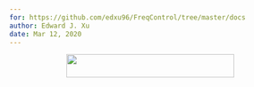 ```yaml
---
for: https://github.com/edxu96/FreqControl/tree/master/docs
author: Edward J. Xu
date: Mar 12, 2020
---
```


<p align="center"><img src="/docs/tex/de12e2645e48fbbf5fd72ab6395acc76.svg?invert_in_darkmode&sanitize=true" align=middle width=299.65009305pt height=41.68947585pt/></p>

